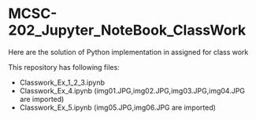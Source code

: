 # MCSC-202_Jupyter_NoteBook_ClassWork
Here are the solution  of Python implementation  in assigned for class work 

This repository has following files:
- Classwork_Ex_1_2_3.ipynb
- Classwork_Ex_4.ipynb (img01.JPG,img02.JPG,img03.JPG,img04.JPG are imported)
- Classwork_Ex_5.ipynb (img05.JPG,img06.JPG are imported)
